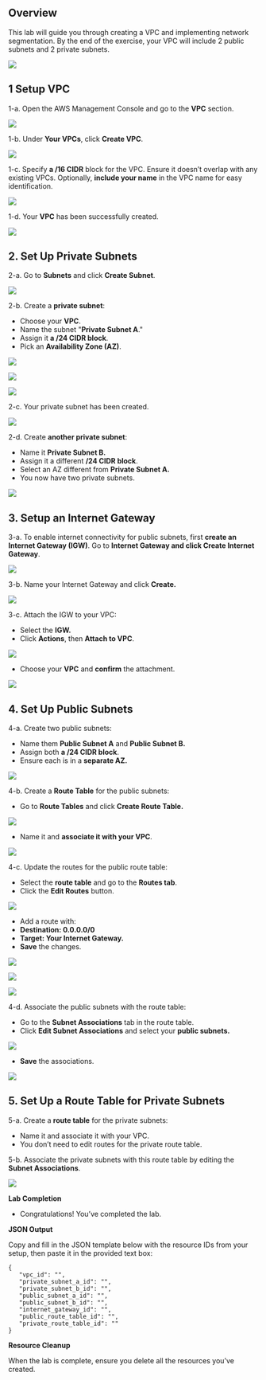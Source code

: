 ## Overview
This lab will guide you through creating a VPC and implementing network segmentation. By the end of the exercise, your VPC will include 2 public subnets and 2 private subnets.

![](https://sb-next-prod-image-bucket.s3.ap-southeast-1.amazonaws.com/public/CAMP/Session1/Lab0/image0-1.png)

##  1 Setup VPC

1-a. Open the AWS Management Console and go to the **VPC** section.

![](https://sb-next-prod-image-bucket.s3.ap-southeast-1.amazonaws.com/public/CAMP/Labs2025/Session1/Lab0/image-2.png)

1-b. Under **Your VPCs**, click **Create VPC**.

![](https://sb-next-prod-image-bucket.s3.ap-southeast-1.amazonaws.com/public/CAMP/Labs2025/Session1/Lab0/image-3.png)

1-c. Specify **a /16 CIDR** block for the VPC. Ensure it doesn’t overlap with any existing VPCs. Optionally, **include your name** in the VPC name for easy identification.

![](https://sb-next-prod-image-bucket.s3.ap-southeast-1.amazonaws.com/public/CAMP/Labs2025/Session1/Lab0/image-4.png)

1-d. Your **VPC** has been successfully created.

![](https://sb-next-prod-image-bucket.s3.ap-southeast-1.amazonaws.com/public/CAMP/Labs2025/Session1/Lab0/image-5.png)

## 2. Set Up Private Subnets

2-a. Go to **Subnets** and click **Create Subnet**.

![](https://sb-next-prod-image-bucket.s3.ap-southeast-1.amazonaws.com/public/CAMP/Labs2025/Session1/Lab0/image-6.png)

2-b. Create a **private subnet**:
- Choose your **VPC**.
- Name the subnet "**Private Subnet A**."
- Assign it **a /24 CIDR block**.
- Pick an **Availability Zone (AZ)**.

![](https://sb-next-prod-image-bucket.s3.ap-southeast-1.amazonaws.com/public/CAMP/Labs2025/Session1/Lab0/image-7.png)

![](https://sb-next-prod-image-bucket.s3.ap-southeast-1.amazonaws.com/public/CAMP/Labs2025/Session1/Lab0/image-8.png)

![](https://sb-next-prod-image-bucket.s3.ap-southeast-1.amazonaws.com/public/CAMP/Labs2025/Session1/Lab0/image-9.png)

2-c. Your private subnet has been created.

![](https://sb-next-prod-image-bucket.s3.ap-southeast-1.amazonaws.com/public/CAMP/Labs2025/Session1/Lab0/image-10.png)

2-d. Create **another private subnet**:

- Name it **Private Subnet B.**
- Assign it a different **/24 CIDR block**.
- Select an AZ different from **Private Subnet A.**
- You now have two private subnets.

![](https://sb-next-prod-image-bucket.s3.ap-southeast-1.amazonaws.com/public/CAMP/Labs2025/Session1/Lab0/image-11.png)

## 3. Setup an Internet Gateway
3-a. To enable internet connectivity for public subnets, first **create an Internet Gateway (IGW)**. Go to **Internet Gateway **and click** Create Internet Gateway**.

![](https://sb-next-prod-image-bucket.s3.ap-southeast-1.amazonaws.com/public/CAMP/Labs2025/Session1/Lab0/image-12.png)

3-b. Name your Internet Gateway and click **Create.**

![](https://sb-next-prod-image-bucket.s3.ap-southeast-1.amazonaws.com/public/CAMP/Labs2025/Session1/Lab0/image-13.png)

3-c. Attach the IGW to your VPC:
- Select the **IGW.**
- Click **Actions**, then **Attach to VPC**.

![](https://sb-next-prod-image-bucket.s3.ap-southeast-1.amazonaws.com/public/CAMP/Labs2025/Session1/Lab0/image-14.png)

- Choose your **VPC** and **confirm** the attachment.

![](https://sb-next-prod-image-bucket.s3.ap-southeast-1.amazonaws.com/public/CAMP/Labs2025/Session1/Lab0/image-15.png)

## 4. Set Up Public Subnets

4-a. Create two public subnets:
- Name them **Public Subnet A** and **Public Subnet B.**
- Assign both **a /24 CIDR block**.
- Ensure each is in a **separate AZ.**

![](https://sb-next-prod-image-bucket.s3.ap-southeast-1.amazonaws.com/public/CAMP/Labs2025/Session1/Lab0/image-16.png)

4-b. Create a **Route Table** for the public subnets:

- Go to **Route Tables** and click **Create Route Table.**

![](https://sb-next-prod-image-bucket.s3.ap-southeast-1.amazonaws.com/public/CAMP/Labs2025/Session1/Lab0/image-17.png)

- Name it and **associate it with your VPC**.

![](https://sb-next-prod-image-bucket.s3.ap-southeast-1.amazonaws.com/public/CAMP/Labs2025/Session1/Lab0/image-18.png)

4-c. Update the routes for the public route table:

- Select the **route table** and go to the **Routes tab**.
- Click the **Edit Routes** button.

![](https://sb-next-prod-image-bucket.s3.ap-southeast-1.amazonaws.com/public/CAMP/Labs2025/Session1/Lab0/image-19.png)

- Add a route with:
- **Destination: 0.0.0.0/0**
- **Target: Your Internet Gateway.**
- **Save** the changes.

![](https://sb-next-prod-image-bucket.s3.ap-southeast-1.amazonaws.com/public/CAMP/Labs2025/Session1/Lab0/image-20.png)

![](https://sb-next-prod-image-bucket.s3.ap-southeast-1.amazonaws.com/public/CAMP/Labs2025/Session1/Lab0/image-21.png)

![](https://sb-next-prod-image-bucket.s3.ap-southeast-1.amazonaws.com/public/CAMP/Labs2025/Session1/Lab0/image-22.png)

4-d. Associate the public subnets with the route table:
- Go to the **Subnet Associations** tab in the route table.
- Click **Edit Subnet Associations** and select your **public subnets.**

![](https://sb-next-prod-image-bucket.s3.ap-southeast-1.amazonaws.com/public/CAMP/Labs2025/Session1/Lab0/image-23.png)

- **Save** the associations.

![](https://sb-next-prod-image-bucket.s3.ap-southeast-1.amazonaws.com/public/CAMP/Labs2025/Session1/Lab0/image-24.png)

## 5. Set Up a Route Table for Private Subnets

5-a. Create a **route table** for the private subnets:

- Name it and associate it with your VPC.
- You don’t need to edit routes for the private route table.

5-b. Associate the private subnets with this route table by editing the **Subnet Associations**.

![](https://sb-next-prod-image-bucket.s3.ap-southeast-1.amazonaws.com/public/CAMP/Labs2025/Session1/Lab0/image-25.png)

**Lab Completion**
- Congratulations! You’ve completed the lab.

**JSON Output**

Copy and fill in the JSON template below with the resource IDs from your setup, then paste it in the provided text box:

```
{
   "vpc_id": "",
   "private_subnet_a_id": "",
   "private_subnet_b_id": "",
   "public_subnet_a_id": "",
   "public_subnet_b_id": "",
   "internet_gateway_id": "",
   "public_route_table_id": "",
   "private_route_table_id": ""
}
```

**Resource Cleanup**

When the lab is complete, ensure you delete all the resources you’ve created.


